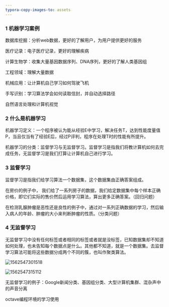 ```yaml
---
typora-copy-images-to: assets
---
```


### 1 机器学习案例

数据库挖掘：分析web数据，更好的了解用户，为用户提供更好的服务

医疗记录：电子医疗记录，更好的理解疾病

计算生物学：收集大量基因数据序列、DNA序列，更好的了解人类基因组

工程领域：理解大量数据

机械应用：让计算机自己学习如何驾驶飞机

手写识别：学习算法学会如何读取信封，并自动选择路径

自然语言处理和计算机视觉

### 2 什么是机器学习

机器学习定义：一个程序被认为能从经验E中学习，解决任务T，达到性能度量值P，当且仅当有了经验E后，经过P评判，程序在处理T时的性能有所提升。

机器学习的分类：监督学习与无监督学习。监督学习是指我们将教计算机如何去完成任务，无监督学习是我们打算让计算机自己进行学习。

### 3 监督学习

监督学习是指我们给学习算法一个数据集，这个数据集由正确答案组成。

在房价的例子中， 我们给了一系列房子的数据，我们给定数据集中每个样本正确价格，即它们实际的售价然后运用学习算法，算出更多正确答案。（回归问题）

在检测乳腺肿瘤是恶性还是良性的例子中，通过对一系列正确数据的学习，然后输入病人的年龄、肿瘤的大小来判断肿瘤的性质。（分类问题）

### 4 无监督学习

无监督学习中没有任何标签或者相同的标签或者就是没标签，已知数据集却不知道如何处理，也未告知每个数据点是什么。其他都不知道，就是一个数据集。去监督学习算法可能将这些数据分成两个不同的簇，也叫作聚类算法。

![1562547301518](D:\Git\2_Conclusion\Myself\assets\1562547301518.png)

![1562547315112](D:\Git\2_Conclusion\Myself\assets\1562547315112.png)

无监督学习的例子：Google新闻分类、基因组分类、大型计算机集群、混杂声中的声音分离

octave编程环境的学习使用